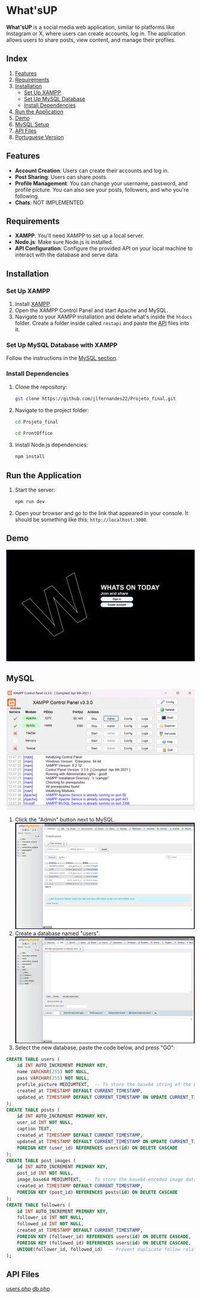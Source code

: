 # What'sUP

**What'sUP** is a social media web application, similar to platforms like Instagram or X, where users can create accounts, log in. The application allows users to share posts, view content, and manage their profiles.

## Index
1. [Features](#features)
2. [Requirements](#requirements)
3. [Installation](#installation)
    - [Set Up XAMPP](#set-up-xampp)
    - [Set Up MySQL Database](#set-up-mysql-database-with-xampp)
    - [Install Dependencies](#install-dependencies)
4. [Run the Application](#run-the-application)
5. [Demo](#demo)
6. [MySQL Setup](#mysql)
7. [API Files](#api-files)
8. [Portuguese Version](#portuguese-version)

## Features
- **Account Creation**: Users can create their accounts and log in.
- **Post Sharing**: Users can share posts.
- **Profile Management**: You can change your username, password, and profile picture. You can also see your posts, followers, and who you're following.
- **Chats**: NOT IMPLEMENTED

## Requirements
- **XAMPP**: You'll need XAMPP to set up a local server.
- **Node.js**: Make sure Node.js is installed.
- **API Configuration**: Configure the provided API on your local machine to interact with the database and serve data.

## Installation

### Set Up XAMPP
1. Install [XAMPP](https://www.apachefriends.org/index.html).
2. Open the XAMPP Control Panel and start Apache and MySQL.
3. Navigate to your XAMPP installation and delete what's inside the `htdocs` folder. Create a folder inside called `restapi` and paste the [API](#api-files) files into it.

### Set Up MySQL Database with XAMPP
Follow the instructions in the [MySQL section](#mysql).

### Install Dependencies
1. Clone the repository:
    ```bash
    git clone https://github.com/jlfernandes22/Projeto_final.git
    ```
2. Navigate to the project folder:
    ```bash
    cd Projeto_final
    ```
    ```bash
    cd FrontOffice
    ```
3. Install Node.js dependencies:
    ```bash
    npm install
    ```

## Run the Application
1. Start the server:
    ```bash
    npm run dev
    ```
2. Open your browser and go to the link that appeared in your console. It should be something like this: `http://localhost:3000`.

## Demo
![What'sUPScreenshot](Images/screenshot.png)

## MySQL
![MYphpadminScreenshot](Images/XampControlPanel.png)
1. Click the "Admin" button next to MySQL.
   ![MYphpadminScreenshot](Images/CreateDataBase.png)
2. Create a database named "users".
   ![MYphpadminScreenshot](Images/SqlCodesInput.png)
3. Select the new database, paste the code below, and press "GO":

```sql
CREATE TABLE users (
    id INT AUTO_INCREMENT PRIMARY KEY,
    name VARCHAR(255) NOT NULL,
    pass VARCHAR(255) NOT NULL,
    profile_picture MEDIUMTEXT,  -- To store the base64 string of the profile picture
    created_at TIMESTAMP DEFAULT CURRENT_TIMESTAMP,
    updated_at TIMESTAMP DEFAULT CURRENT_TIMESTAMP ON UPDATE CURRENT_TIMESTAMP
);
CREATE TABLE posts (
    id INT AUTO_INCREMENT PRIMARY KEY,
    user_id INT NOT NULL,
    caption TEXT,
    created_at TIMESTAMP DEFAULT CURRENT_TIMESTAMP,
    updated_at TIMESTAMP DEFAULT CURRENT_TIMESTAMP ON UPDATE CURRENT_TIMESTAMP,
    FOREIGN KEY (user_id) REFERENCES users(id) ON DELETE CASCADE
);
CREATE TABLE post_images (
    id INT AUTO_INCREMENT PRIMARY KEY,
    post_id INT NOT NULL,
    image_base64 MEDIUMTEXT,  -- To store the base64-encoded image data
    created_at TIMESTAMP DEFAULT CURRENT_TIMESTAMP,
    FOREIGN KEY (post_id) REFERENCES posts(id) ON DELETE CASCADE
);
CREATE TABLE followers (
    id INT AUTO_INCREMENT PRIMARY KEY,
    follower_id INT NOT NULL,
    followed_id INT NOT NULL,
    created_at TIMESTAMP DEFAULT CURRENT_TIMESTAMP,
    FOREIGN KEY (follower_id) REFERENCES users(id) ON DELETE CASCADE,
    FOREIGN KEY (followed_id) REFERENCES users(id) ON DELETE CASCADE,
    UNIQUE(follower_id, followed_id)  -- Prevent duplicate follow relationships
);
```
## API Files
[users.php](Projeto_final/API_FIles/users.php)
[db.php](Projeto_final/API_FIles/db.php)
